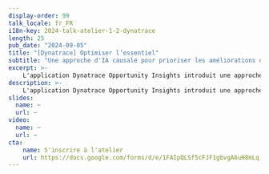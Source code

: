 ```yaml
---
display-order: 99
talk_locale: fr_FR
i18n-key: 2024-talk-atelier-1-2-dynatrace
length: 25
pub_date: "2024-09-05"
title: "[Dynatrace] Optimiser l’essentiel"
subtitle: "Une approche d'IA causale pour prioriser les améliorations du site en fonction des impacts métiers."
excerpt: >-
    L'application Dynatrace Opportunity Insights introduit une approche inédite pour améliorer la performance web, en mettant l'accent sur la compréhension de l'impact sur le chiffre d’affaires et l’expérience utilisateurs des lenteurs ou des erreurs. En utilisant l'IA causale et les données des utilisateurs réels (RUM), Opportunity Insights identifie les métriques cruciales de performance et d'erreur qui affectent les résultats du site, et quantifie l'impact commercial potentiel des optimisations ciblées. Cela permet aux décideurs et aux responsables des applications de prendre des décisions fondées sur ces données pour maximiser leurs résultats, passant de recommandations statiques traditionnelles à des stratégies dynamiques contextualisées à l’application. Dans cette présentation, nous explorerons le moteur qui alimente Opportunity Insights.
description: >-
    L'application Dynatrace Opportunity Insights introduit une approche inédite pour améliorer la performance web, en mettant l'accent sur la compréhension de l'impact sur le chiffre d’affaires et l’expérience utilisateurs des lenteurs ou des erreurs. En utilisant l'IA causale et les données des utilisateurs réels (RUM), Opportunity Insights identifie les métriques cruciales de performance et d'erreur qui affectent les résultats du site, et quantifie l'impact commercial potentiel des optimisations ciblées. Cela permet aux décideurs et aux responsables des applications de prendre des décisions fondées sur ces données pour maximiser leurs résultats, passant de recommandations statiques traditionnelles à des stratégies dynamiques contextualisées à l’application. Dans cette présentation, nous explorerons le moteur qui alimente Opportunity Insights.
slides:
  name: ~
  url: ~
video:
  name: ~
  url: ~
cta:
    name: S'inscrire à l'atelier
    url: https://docs.google.com/forms/d/e/1FAIpQLSf5cFJF1gbvgA6uH8mLq-wFIhLq4i5e4EHWYFxEQZfWsB4Pfg/viewform?usp=sf_link
---
```

